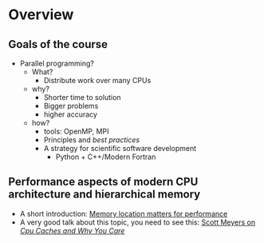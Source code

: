 # Overview

## Goals of the course

- Parallel programming?
  - What? 
    - Distribute work over many CPUs
  - why?
    - Shorter time to solution
    - Bigger problems
    - higher accuracy
  - how?
    - tools: OpenMP, MPI
    - Principles and *best practices*
    - A strategy for scientific software development
      - Python + C++/Modern Fortran

## Performance aspects of modern CPU architecture and hierarchical memory
    
- A short introduction: 
  [Memory location matters for performance](https://pythonspeed.com/articles/performance-memory-locality/)
- A very good talk about this topic, you need to see this: 
  [Scott Meyers on *Cpu Caches and Why You Care*](https://www.youtube.com/watch?v=WDIkqP4JbkE) 


